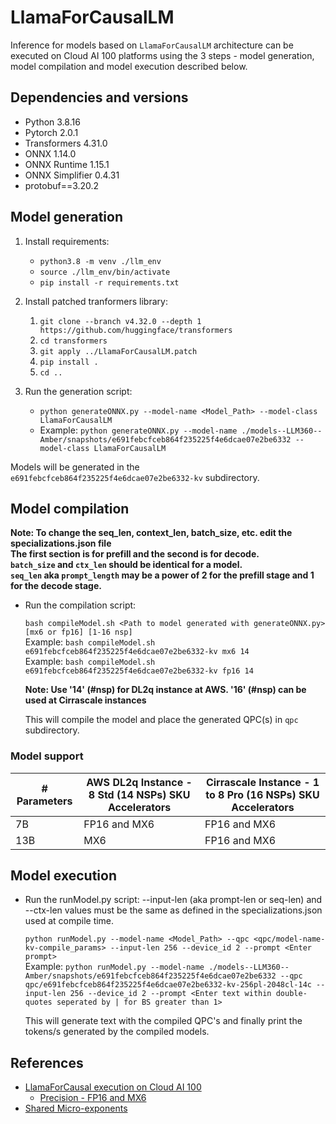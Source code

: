 # LlamaForCausalLM 
Inference for models based on `LlamaForCausalLM` architecture can be executed on Cloud AI 100 platforms using the 3 steps - model generation, model compilation and model execution described below. 

## Dependencies and versions

- Python 3.8.16
- Pytorch 2.0.1
- Transformers 4.31.0
- ONNX 1.14.0
- ONNX Runtime 1.15.1
- ONNX Simplifier 0.4.31
- protobuf==3.20.2

## Model generation

1. Install requirements:

    - `python3.8 -m venv ./llm_env`
    - `source ./llm_env/bin/activate`
    - `pip install -r requirements.txt`

2. Install patched tranformers library:

    1. `git clone --branch v4.32.0 --depth 1 https://github.com/huggingface/transformers`
    2. `cd transformers`
    3. `git apply ../LlamaForCausalLM.patch`
    4. `pip install .`
    5. `cd ..`

3. Run the generation script:
    - `python generateONNX.py --model-name <Model_Path> --model-class LlamaForCausalLM`
    - Example: `python generateONNX.py --model-name ./models--LLM360--Amber/snapshots/e691febcfceb864f235225f4e6dcae07e2be6332 --model-class LlamaForCausalLM`

Models will be generated in the `e691febcfceb864f235225f4e6dcae07e2be6332-kv` subdirectory.

## Model compilation

**Note: To change the seq_len, context_len, batch_size, etc. edit the specializations.json file <br> The first section is for prefill and the second is for decode. <br>`batch_size` and `ctx_len` should be identical for a model. <br>`seq_len` aka `prompt_length` may be a power of 2 for the prefill stage and 1 for the decode stage.**

- Run the compilation script: 
    
    `bash compileModel.sh <Path to model generated with generateONNX.py> [mx6 or fp16] [1-16 nsp]`<br>
    Example: `bash compileModel.sh e691febcfceb864f235225f4e6dcae07e2be6332-kv mx6 14`<br>
    Example: `bash compileModel.sh e691febcfceb864f235225f4e6dcae07e2be6332-kv fp16 14`<br>

    **Note: Use '14' (#nsp) for DL2q instance at AWS. '16' (#nsp) can be used at Cirrascale instances**

    This will compile the model and place the generated QPC(s) in `qpc` subdirectory.

### Model support  
  
| # Parameters  | AWS DL2q Instance - 8 Std (14 NSPs) SKU Accelerators| Cirrascale Instance - 1 to 8 Pro (16 NSPs) SKU Accelerators|
| ------------- | ------------- | ----------------- |
| 7B  | FP16 and MX6  | FP16 and MX6 |
| 13B  | MX6  | FP16 and MX6 |

## Model execution

- Run the runModel.py script:
    --input-len (aka prompt-len or seq-len) and --ctx-len values must be the same as defined in the specializations.json used at compile time.
  
    `python runModel.py --model-name <Model_Path> --qpc <qpc/model-name-kv-compile_params> --input-len 256 --device_id 2 --prompt <Enter prompt>` <br>
    Example: `python runModel.py --model-name ./models--LLM360--Amber/snapshots/e691febcfceb864f235225f4e6dcae07e2be6332 --qpc qpc/e691febcfceb864f235225f4e6dcae07e2be6332-kv-256pl-2048cl-14c --input-len 256 --device_id 2 --prompt <Enter text within double-quotes seperated by | for BS greater than 1>` <br>

    This will generate text with the compiled QPC's and finally print the tokens/s generated by the compiled models.

## References 
- [LlamaForCausal execution on Cloud AI 100](https://quic.github.io/cloud-ai-sdk-pages/latest/Getting-Started/Model-Architecture-Support/Large-Language-Models/llm/)
    - [Precision - FP16 and MX6](https://quic.github.io/cloud-ai-sdk-pages/latest/Getting-Started/Model-Architecture-Support/Large-Language-Models/llm/#compile-the-model)
- [Shared Micro-exponents](https://arxiv.org/abs/2302.08007)
